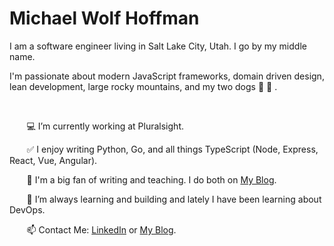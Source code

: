 # Michael Wolf Hoffman 

<p>
I am a software engineer living in Salt Lake City, Utah. I go by my middle name.

I'm passionate about modern JavaScript frameworks, domain driven design, lean development, large rocky mountains, and my two dogs :dog:  :dog: .
</p>

<br/>


&nbsp;&nbsp;&nbsp;&nbsp;&nbsp;&nbsp;  💻 I’m currently working at Pluralsight.
 
&nbsp;&nbsp;&nbsp;&nbsp;&nbsp;&nbsp;  :white_check_mark: I enjoy writing Python, Go, and all things TypeScript (Node, Express, React, Vue, Angular). 
 
&nbsp;&nbsp;&nbsp;&nbsp;&nbsp;&nbsp;  📝 I'm a big fan of writing and teaching. I do both on [My Blog](https://codewithwolf.com/).
 
&nbsp;&nbsp;&nbsp;&nbsp;&nbsp;&nbsp;  🔎 I’m always learning and building and lately I have been learning about DevOps.
    
&nbsp;&nbsp;&nbsp;&nbsp;&nbsp;&nbsp;   📫 Contact Me: [LinkedIn](https://www.linkedin.com/in/mwhoffman/) or [My Blog](https://codewithwolf.com/).
